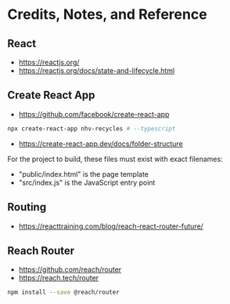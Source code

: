 # Credits, Notes, and Reference

## React

   + https://reactjs.org/
   + https://reactjs.org/docs/state-and-lifecycle.html

## Create React App

   + https://github.com/facebook/create-react-app

```sh
npx create-react-app nhv-recycles # --typescript
```

  + https://create-react-app.dev/docs/folder-structure

For the project to build, these files must exist with exact filenames:

  + "public/index.html" is the page template
  + "src/index.js" is the JavaScript entry point

## Routing

  + https://reacttraining.com/blog/reach-react-router-future/

## Reach Router

  + https://github.com/reach/router
  + https://reach.tech/router

```sh
npm install --save @reach/router
```
